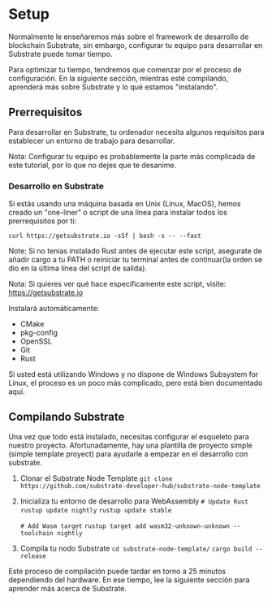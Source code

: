# Setup
Normalmente le enseñaremos más sobre el framework de desarrollo de blockchain Substrate, sin embargo, configurar tu equipo para desarrollar en Substrate puede tomar tiempo.

Para optimizar tu tiempo, tendremos que comenzar por el proceso de configuración. En la siguiente sección, mientras esté compilando, aprenderá más sobre Substrate y lo qué estamos "instalando".

## Prerrequisitos

Para desarrollar en Substrate, tu ordenador necesita algunos requisitos para establecer un entorno de trabajo para desarrollar.

Nota: Configurar tu equipo es probablemente la parte más complicada de este tutorial, por lo que no dejes que te desanime.

### Desarrollo en Substrate

Si estás usando una máquina basada en Unix (Linux, MacOS), hemos creado un "one-liner" o script de una línea para instalar todos los prerrequisitos por ti:

`curl https://getsubstrate.io -sSf | bash -s -- --fast` 

Note: Si no tenías instalado Rust antes de ejecutar este script, asegurate de añadir cargo a tu PATH o reiniciar tu terminal antes de continuar(la orden se dio en la última línea del script de salida).

Nota: Si quieres ver qué hace específicamente este script, visite: https://getsubstrate.io

Instalará automáticamente:

- CMake
- pkg-config
- OpenSSL
- Git
- Rust

Si usted está utilizando Windows y no dispone de Windows Subsystem for Linux, el proceso es un poco más complicado, pero está bien documentado aquí.

## Compilando Substrate

Una vez que todo está instalado, necesitas configurar el esqueleto para nuestro proyecto. Afortunadamente, hay una plantilla de proyecto simple (simple template proyect) para ayudarle a empezar en el desarrollo con substrate.

1. Clonar el Substrate Node Template
    `git clone https://github.com/substrate-developer-hub/substrate-node-template`
    
2. Inicializa tu entorno de desarrollo para WebAssembly
    `# Update Rust`
    `rustup update nightly`
    `rustup update stable`

    `# Add Wasm target`
    `rustup target add wasm32-unknown-unknown --toolchain nightly`
3. Compila tu nodo Substrate
    `cd substrate-node-template/`
    `cargo build --release`

Este proceso de compilación puede tardar en torno a 25 minutos dependiendo del hardware. En ese tiempo, lee la siguiente sección para aprender más acerca de Substrate.


